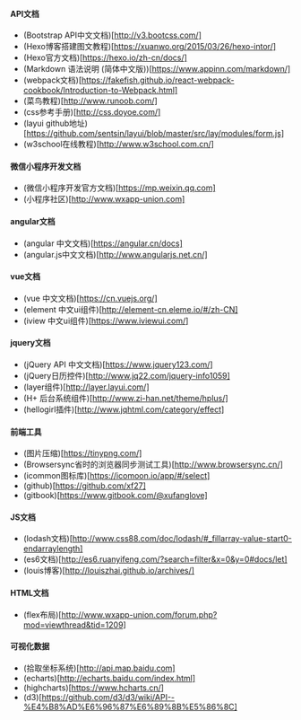 #### API文档
* (Bootstrap API中文文档)[http://v3.bootcss.com/]
* (Hexo博客搭建图文教程)[https://xuanwo.org/2015/03/26/hexo-intor/]
* (Hexo官方文档)[https://hexo.io/zh-cn/docs/]
* (Markdown 语法说明 (简体中文版))[https://www.appinn.com/markdown/]
* (webpack文档)[https://fakefish.github.io/react-webpack-cookbook/Introduction-to-Webpack.html]
* (菜鸟教程)[http://www.runoob.com/]
* (css参考手册)[http://css.doyoe.com/]
* (layui github地址)[https://github.com/sentsin/layui/blob/master/src/lay/modules/form.js]
* (w3school在线教程)[http://www.w3school.com.cn/]

#### 微信小程序开发文档
* (微信小程序开发官方文档)[https://mp.weixin.qq.com]
* (小程序社区)[http://www.wxapp-union.com]


#### angular文档
* (angular 中文文档)[https://angular.cn/docs]
* (angular.js中文文档)[http://www.angularjs.net.cn/]

#### vue文档
* (vue 中文文档)[https://cn.vuejs.org/]
* (element 中文ui组件)[http://element-cn.eleme.io/#/zh-CN]
* (iview 中文ui组件)[https://www.iviewui.com/]

#### jquery文档
* (jQuery API 中文文档)[https://www.jquery123.com/]
* (jQuery日历控件)[http://www.jq22.com/jquery-info1059]
* (layer组件)[http://layer.layui.com/]
* (H+ 后台系统组件)[http://www.zi-han.net/theme/hplus/]
* (hellogirl插件)[http://www.jqhtml.com/category/effect]


#### 前端工具

* (图片压缩)[https://tinypng.com/]
* (Browsersync省时的浏览器同步测试工具)[http://www.browsersync.cn/]
* (icommon图标库)[https://icomoon.io/app/#/select]
* (github)[https://github.com/xf27]
* (gitbook)[https://www.gitbook.com/@xufanglove]

#### JS文档
* (lodash文档)[http://www.css88.com/doc/lodash/#_fillarray-value-start0-endarraylength]
* (es6文档)[http://es6.ruanyifeng.com/?search=filter&x=0&y=0#docs/let]
* (louis博客)[http://louiszhai.github.io/archives/]

#### HTML文档
* (flex布局)[http://www.wxapp-union.com/forum.php?mod=viewthread&tid=1209]

#### 可视化数据
* (拾取坐标系统)[http://api.map.baidu.com]
* (echarts)[http://echarts.baidu.com/index.html]
* (highcharts)[https://www.hcharts.cn/]
* (d3)[https://github.com/d3/d3/wiki/API--%E4%B8%AD%E6%96%87%E6%89%8B%E5%86%8C]
